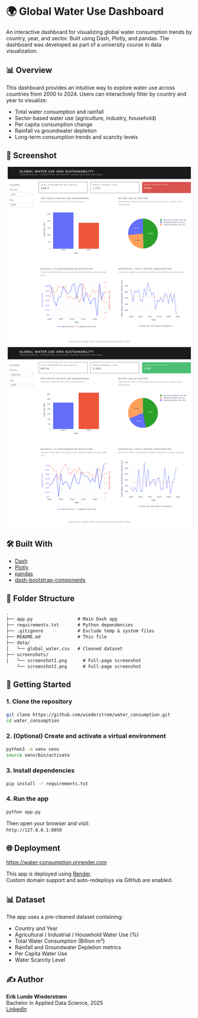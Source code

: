 # 🌍 Global Water Use Dashboard

An interactive dashboard for visualizing global water consumption trends by country, year, and sector. Built using Dash, Plotly, and pandas.
The dashboard was developed as part of a university course in data visualization.

## 📊 Overview

This dashboard provides an intuitive way to explore water use across countries from 2000 to 2024. Users can interactively filter by country and year to visualize:

- Total water consumption and rainfall
- Sector-based water use (agriculture, industry, household)
- Per capita consumption change
- Rainfall vs groundwater depletion
- Long-term consumption trends and scarcity levels

## 📸 Screenshot

![Dashboard Screenshot](screenshots/screenshot1.png)
![Dashboard Screenshot](screenshots/screenshot2.png)

## 🛠️ Built With

- [Dash](https://dash.plotly.com/)  
- [Plotly](https://plotly.com/python/)  
- [pandas](https://pandas.pydata.org/)  
- [dash-bootstrap-components](https://dash-bootstrap-components.opensource.faculty.ai/)

## 📂 Folder Structure

```
.
├── app.py                 # Main Dash app
├── requirements.txt       # Python dependencies
├── .gitignore             # Exclude temp & system files
├── README.md              # This file
├── data/
│   └── global_water.csv   # Cleaned dataset
├── screenshots/
│   └── screenshot1.png      # Full-page screenshot
    └── screenshot2.png      # Full-page screenshot
```

## 🚀 Getting Started

### 1. Clone the repository

```bash
git clone https://github.com/wiederstrom/water_consumption.git
cd water_consumption
```

### 2. (Optional) Create and activate a virtual environment

```bash
python3 -m venv venv
source venv/bin/activate
```

### 3. Install dependencies

```bash
pip install -r requirements.txt
```

### 4. Run the app

```bash
python app.py
```

Then open your browser and visit:  
`http://127.0.0.1:8050`

## 🌐 Deployment

https://water-consumption.onrender.com

This app is deployed using [Render](https://render.com/).  
Custom domain support and auto-redeploys via GitHub are enabled.

## 📊 Dataset

The app uses a pre-cleaned dataset containing:

- Country and Year
- Agricultural / Industrial / Household Water Use (%)
- Total Water Consumption (Billion m³)
- Rainfall and Groundwater Depletion metrics
- Per Capita Water Use
- Water Scarcity Level

## ✍️ Author

**Erik Lunde Wiederstrøm**  
Bachelor in Applied Data Science, 2025  
[LinkedIn](https://linkedin.com/in/wiederstrom)
